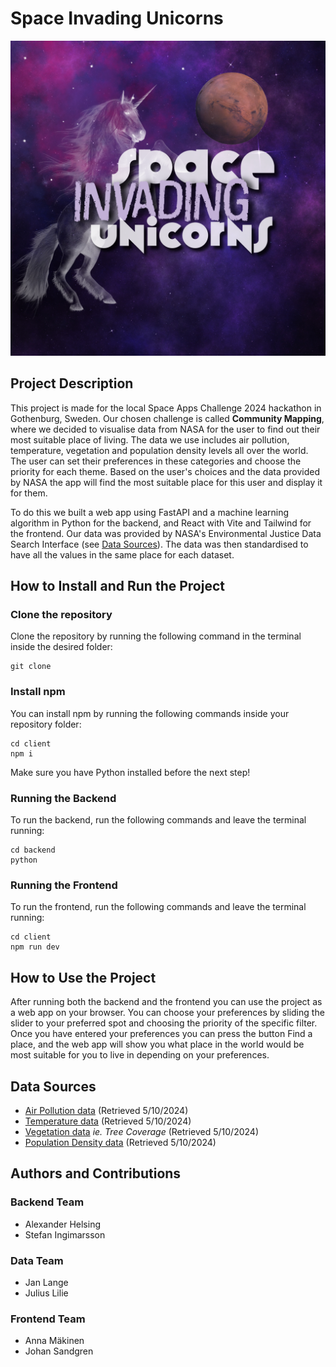 # Space Invading Unicorns
![Space Invading Unicorns -logo](/client/spaceinvadingunicorns.png)

## Project Description
This project is made for the local Space Apps Challenge 2024 hackathon in Gothenburg, Sweden. Our chosen challenge is called **Community Mapping**, where we decided to visualise data from NASA for the user to find out their most suitable place of living. The data we use includes air pollution, temperature, vegetation and population density levels all over the world. The user can set their preferences in these categories and choose the priority for each theme. Based on the user's choices and the data provided by NASA the app will find the most suitable place for this user and display it for them.

To do this we built a web app using FastAPI and a machine learning algorithm in Python for the backend, and React with Vite and Tailwind for the frontend. Our data was provided by NASA's Environmental Justice Data Search Interface (see [Data Sources](#data-sources)). The data was then standardised to have all the values in the same place for each dataset.

## How to Install and Run the Project
### Clone the repository
Clone the repository by running the following command in the terminal inside the desired folder:
```
git clone
```

### Install npm
You can install npm by running the following commands inside your repository folder:
```
cd client
npm i
```

Make sure you have Python installed before the next step!

### Running the Backend
To run the backend, run the following commands and leave the terminal running:
```
cd backend
python
```

### Running the Frontend
To run the frontend, run the following commands and leave the terminal running:
```
cd client
npm run dev
```

## How to Use the Project
After running both the backend and the frontend you can use the project as a web app on your browser. You can choose your preferences by sliding the slider to your preferred spot and choosing the priority of the specific filter. Once you have entered your preferences you can press the button Find a place, and the web app will show you what place in the world would be most suitable for you to live in depending on your preferences.

## Data Sources
- [Air Pollution data](https://sciencediscoveryengine.nasa.gov/app/nasa-sba-ej/#/ej/results/preview?id=%2FEJ%2FEJ-data%2F%7Cda2124334d06f3fb5bdf7c6ef6f3eb9f&focus=Health%20%26%20Air%20Quality&query=%7B%22name%22:%22query_ej_primary%22,%22text%22:%22pm2.5%22%7D) (Retrieved 5/10/2024)
- [Temperature data](https://sciencediscoveryengine.nasa.gov/app/nasa-sba-ej/#/ej/results/preview?id=%2FEJ%2FEJ-data%2F%7Cb509bb614612287d9f66850a00c27990&focus=Extreme%20Heat&query=%7B%22name%22:%22query_ej_primary%22,%22text%22:%22plant%22,%22filters%22:%5B%22or%22,%22%22,%5B%22%22,%22Path%20B%22,%22sourcestr52%22,%22path%20b%22%5D,%5B%22%22,%22Path%20C%22,%22sourcestr52%22,%22path%20c%22%5D,%5B%22%22,%22Path%20A%22,%22sourcestr52%22,%22path%20a%22%5D%5D%7D) (Retrieved 5/10/2024)
- [Vegetation data](https://lpdaac.usgs.gov/products/vcf5kyrv001/) _ie. Tree Coverage_ (Retrieved 5/10/2024)
- [Population Density data](https://sedac.ciesin.columbia.edu/data/set/gpw-v4-population-density-rev11) (Retrieved 5/10/2024)

## Authors and Contributions
### Backend Team
- Alexander Helsing
- Stefan Ingimarsson
### Data Team
- Jan Lange
- Julius Lilie
### Frontend Team
- Anna Mäkinen
- Johan Sandgren
